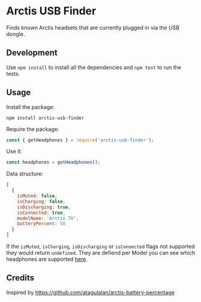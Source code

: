 # Arctis USB Finder

Finds known Arctis headsets that are currently plugged in via the USB dongle.

## Development

Use `npm install` to install all the dependencies and `npm test` to run the tests.

## Usage

Install the package:
```
npm install arctis-usb-finder
```

Require the package:
```js
const { getHeadphones } = require('arctis-usb-finder');
```

Use it:
```js
const headphones = getHeadphones();
```

Data structure:
```js
[
  {
    isMuted: false,
    isCharging: false,
    isDischarging: true,
    isConnected: true,
    modelName: 'Arctis 7X',
    batteryPercent: 58
  }
]
```

If the `isMuted`, `isCharging`, `isDischarging` or `isConnected` flags not supported they would return `undefined`. They are defiend per Model you can see which headphones are supported [here](src/headphone_list.ts).

## Credits

Inspired by https://github.com/atagulalan/arctis-battery-percentage